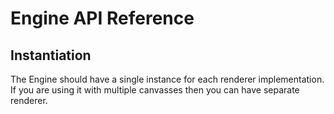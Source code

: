# Engine API Reference

## Instantiation

The Engine should have a single instance for each renderer implementation.  If you are using it with multiple canvasses then you can have separate renderer.